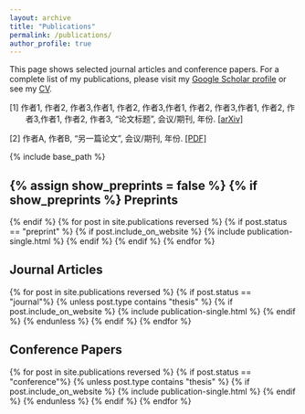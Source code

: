 ```yaml
---
layout: archive
title: "Publications"
permalink: /publications/
author_profile: true
---
```


This page shows selected journal articles and conference papers.
For a complete list of my publications, please visit my [Google Scholar profile](https://scholar.google.com/citations?user=1deQ5u4AAAAJ&hl=en&oi=ao) or see my [CV](/files/CV_BaiRuofei.pdf).

<style>
.hanging-indent {
  padding-left: 2em;
  text-indent: -2em;
}
</style>

<p class="hanging-indent">[1] 作者1, 作者2, 作者3,作者1, 作者2, 作者3,作者1, 作者2, 作者3,作者1, 作者2, 作者3,作者1, 作者2, 作者3, “论文标题”, 会议/期刊, 年份. <a href="https://example.com">[arXiv]</a></p>
<p class="hanging-indent">[2] 作者A, 作者B, “另一篇论文”, 会议/期刊, 年份. <a href="https://example.com">[PDF]</a></p>


{% include base_path %}

{% assign show_preprints = false %}
{% if show_preprints %}
Preprints
------
{% endif %}
{% for post in site.publications reversed %}
  {% if post.status == "preprint" %}
    {% if post.include_on_website %}
      {% include publication-single.html %}
    {% endif %}
  {% endif %}
{% endfor %}

Journal Articles
------
{% for post in site.publications reversed %}
  {% if post.status == "journal"%}
    {% unless post.type contains "thesis" %}
      {% if post.include_on_website %}
        {% include publication-single.html %}
      {% endif %}
    {% endunless %}
  {% endif %}
{% endfor %}

Conference Papers
------
{% for post in site.publications reversed %}
  {% if post.status == "conference"%}
    {% unless post.type contains "thesis" %}
      {% if post.include_on_website %}
        {% include publication-single.html %}
      {% endif %}
    {% endunless %}
  {% endif %}
{% endfor %}

<!-- Theses
======
{% for post in site.publications reversed %}
  {% if post.type contains "thesis" %}
    {% if post.include_on_website %}
      {% include publication-single.html %}
    {% endif %}
  {% endif %}
{% endfor %} -->
